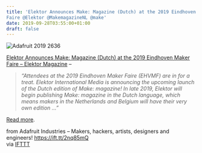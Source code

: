 ```yaml
---
title: 'Elektor Announces Make: Magazine (Dutch) at the 2019 Eindhoven Maker
Faire @Elektor @MakemagazineNL @make'
date: 2019-09-28T03:55:00+01:00
draft: false
---
```


![Adafruit 2019 2636](https://cdn-blog.adafruit.com/uploads/2019/09/adafruit_2019_2636.jpg)

[Elektor Announces Make: Magazine (Dutch) at the 2019 Eindhoven Maker Faire – Elektor Magazine](https://www.elektormagazine.com/news/elektor-announces-dutch-make-magazine) –

> _“Attendees at the 2019 Eindhoven Maker Faire (EHVMF) are in for a treat. Elektor International Media is announcing the upcoming launch of the Dutch edition of Make: magazine! In late 2019, Elektor will begin publishing Make: magazine in the Dutch language, which means makers in the Netherlands and Belgium will have their very own edition …”_

[Read more](https://www.elektormagazine.com/news/elektor-announces-dutch-make-magazine).

  
  
from Adafruit Industries – Makers, hackers, artists, designers and engineers! https://ift.tt/2nq85mQ  
via [IFTTT](https://ifttt.com/?ref=da&site=blogger)